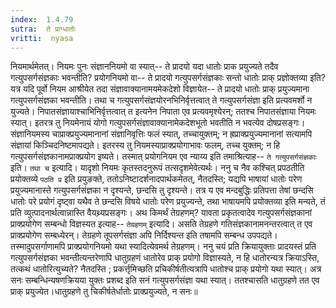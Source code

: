 ```yaml
---
index:  1.4.79
sutra:  ते प्राग्धातोः
vritti:  nyasa
---
```


नियमार्थमेतत्। नियमः पुनः संज्ञाननियमो वा स्यात्-- ते प्रादयो यदा धातोः प्राक प्रयुज्यते तदैव गत्युपसर्गसंज्ञकाः भवन्तीति? प्रयोगनियमो वा-- ते प्रादयो गत्युपसर्गसंज्ञकाः सन्तो धातोः प्राक् प्रज्ञोक्तव्या इति? यत्र यदि पूर्वो नियम आश्रीयेत तदा संज्ञावाक्यानामयमेकदेशो विज्ञायेत-- ते प्रादयो धातोः प्राक् प्रयुज्यमाना गत्युपसर्गसंज्ञका भवन्तीति। तथा च गत्युपसर्गसंज्ञयोरनभिनिर्वृत्तत्वात् ते गत्युपसर्गसंज्ञा इति प्रत्यवमर्शो न युज्यते। निपातसंज्ञायाश्चाभिनिर्वृत्तत्वात् त इत्यनेन निपाता एव प्रत्यवमृश्येरन्; ततश्च निपातसंज्ञाया नियमः स्यात्। इतरत्र तु नियमेनायं योगो गत्युपसर्गसंज्ञावाक्यानामेकदेशभूतो भवतीति न भवत्येव दोषप्रसङ्गः। संज्ञानियमस्य चाप्राक्प्रयुज्यमानानां संज्ञानिवृत्तिः फलं स्यात्, तच्चायुक्तम्; न ह्रप्राक्प्रयुज्यमानानां सत्यामपि संज्ञायां किञ्चिदनिष्टमापद्यते। इतरस्य तु नियमस्याप्राक्प्रयोगाभावः फलम्, तच्च युक्तम्; न हि गत्युपसर्गसंज्ञकानामप्राक्प्रयोग इष्यते। तस्मात् प्रयोगनियम एव न्याय्य इति तमाश्रित्याह-- `ते गत्युपसर्गसंज्ञकाः` इति। `तथा च` इत्यादि। यादृशो नियमः कृतस्तदनुरूपं तत्सदृशमेवेत्यर्थः। ननु च नैव कश्चित् प्रपठतीति प्रयोक्तव्ये `पठति प्र` इति प्रयुङक्ते, ततोऽनिष्टादर्शनादपार्थकमेतत्, नैतदस्ति; यद्यपि भाषायां धातोः परेण प्रयुज्यमानास्ते गत्युपसर्गसंज्ञका न दृश्यन्ते, छन्दसि तु दृश्यन्ते। तत्र य एव मन्दबुद्धिः प्रतिपत्ता तेषां छन्दसि धातोः परे प्रयोगं दृष्ट्वा यथैव ते छन्दसि विषये धातोः परेण प्रयुज्यन्ते, तथा भाषायमपि प्रयोक्तव्या इति मन्यते, तं प्रति व्युत्पादनार्थत्वान्नास्ति वैयथ्र्यप्रसङ्गः।
अथ किमर्थं तेग्रहणम्? यावता प्रकृतत्वादेव गत्युपसर्गसंज्ञकानां प्राक्प्रयोगेण सम्बन्धो विज्ञस्यत इत्याह-- `तेग्रहणम्` इत्यादि। असति तेग्रहणे गतिसंज्ञकानामनन्तरत्वात् त एव प्राक्प्रयोगेण सम्बध्येरन्। तेग्रहणे तूपसर्गसंज्ञा अपि निर्दिश्यन्त इति तषामपि सम्बन्ध उपपद्यते। तस्मादुपसर्गाणामपि प्राक्प्रयोगनियमो यथा स्यादित्येवमर्थ तेग्रहणम्। ननु चयं प्रति क्रियायुक्ताः प्रादयस्तं प्रति गत्युपसर्गसंज्ञका भवन्तीत्यन्तरेणापि धातुग्रहणं धातोरेव प्राक् प्रयोगो विज्ञास्यते, न हि धातोरन्यत्र क्रियाऽस्ति, तत्कथं धातोरित्युच्यते? नैतदस्ति ; प्रकर्त्तृमिच्छति प्रचिकीर्षतीत्यत्रापि धातोश्च प्राक् प्रयोगो यथा स्यात्। अत्र सनः सम्बन्धिन्यषणक्रियया युक्तः प्रशब्द इति सनं गत्युपसर्गसंज्ञा यथा स्यात्। ततश्चासति धातुग्रहणे तत एव प्राक् प्रयुज्येत।धातुग्रहणे तु चिकीर्षतेर्धातोः प्राक्प्रयुज्यते, न सनः॥
